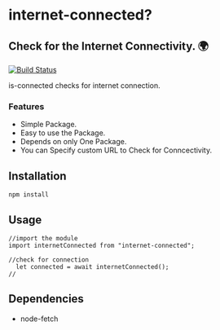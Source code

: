 # internet-connected?

## Check for the Internet Connectivity. 🌍

[![Build Status](https://travis-ci.org/joemccann/dillinger.svg?branch=master)](https://travis-ci.org/joemccann/dillinger)

is-connected checks for internet connection.

### Features

- Simple Package.
- Easy to use the Package.
- Depends on only One Package.
- You can Specify custom URL to Check for Conncectivity.

## Installation

```
npm install
```

## Usage

```
//import the module
import internetConnected from "internet-connected";

//check for connection
  let connected = await internetConnected();
//

```

## Dependencies

- node-fetch
